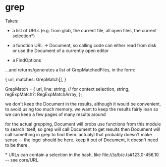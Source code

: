 # grep

Takes:

- a list of URLs (e.g. from glob, the current file, all open files, the current selection*)

- a function URL -> Document, so calling code can either read from disk or use the Document of a currently open editor

- a FindOptions

...and returns/generates a list of GrepMatchedFiles, in the form:

{
	url,
	matches: GrepMatch[],
}

GrepMatch = {
	url,
	line: string, // for context
	selection,
	string,
	regExpMatch?: RegExpMatchArray,
};

we don't keep the Document in the results, although it would be convenient, to avoid using too much memory. we want to keep the results fairly lean so we can keep a few pages of many results around

for the actual grepping, Document will probs use functions from this module to search itself, so grep will call Document to get results then Document will call something in grep to find them. actualyl that probably doesn't make sense -- the logci should be here. keep it out of Document, it doesn't need to be there.

\* URLs can contain a selection in the hash, like file:///a/b/c.ts#123,0-456,10 -- see core/URL.
